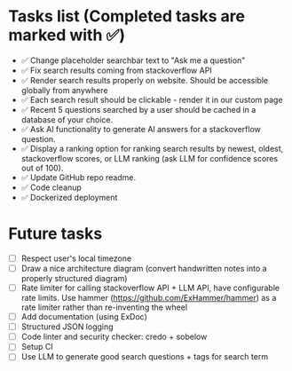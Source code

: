 # Tasks list (Completed tasks are marked with ✅)

- ✅ Change placeholder searchbar text to "Ask me a question"
- ✅ Fix search results coming from stackoverflow API
- ✅ Render search results properly on website. Should be accessible globally from anywhere
- ✅ Each search result should be clickable - render it in our custom page
- ✅ Recent 5 questions searched by a user should be cached in a database of your choice.
- ✅ Ask AI functionality to generate AI answers for a stackoverflow question.
- ✅ Display a ranking option for ranking search results by newest, oldest, stackoverflow scores, or LLM ranking (ask LLM for confidence scores out of 100).
- ✅ Update GitHub repo readme.
- ✅ Code cleanup
- ✅ Dockerized deployment

# Future tasks
- [ ] Respect user's local timezone
- [ ] Draw a nice architecture diagram (convert handwritten notes into a properly structured diagram)
- [ ] Rate limiter for calling stackoverflow API + LLM API, have configurable rate limits. Use hammer (https://github.com/ExHammer/hammer) as a rate limiter rather than re-inventing the wheel
- [ ] Add documentation (using ExDoc)
- [ ] Structured JSON logging
- [ ] Code linter and security checker: credo + sobelow
- [ ] Setup CI
- [ ] Use LLM to generate good search questions + tags for search term